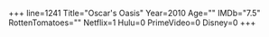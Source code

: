+++
line=1241
Title="Oscar's Oasis"
Year=2010
Age=""
IMDb="7.5"
RottenTomatoes=""
Netflix=1
Hulu=0
PrimeVideo=0
Disney=0
+++

